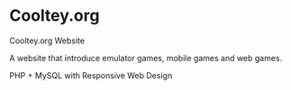 # Cooltey.org
Cooltey.org Website

A website that introduce emulator games, mobile games and web games.

PHP + MySQL with Responsive Web Design
